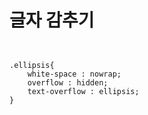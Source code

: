 # 글자 감추기

<pre>
<code>

.ellipsis{
    white-space : nowrap;
    overflow : hidden;
    text-overflow : ellipsis;
}

</code>
</pre>
